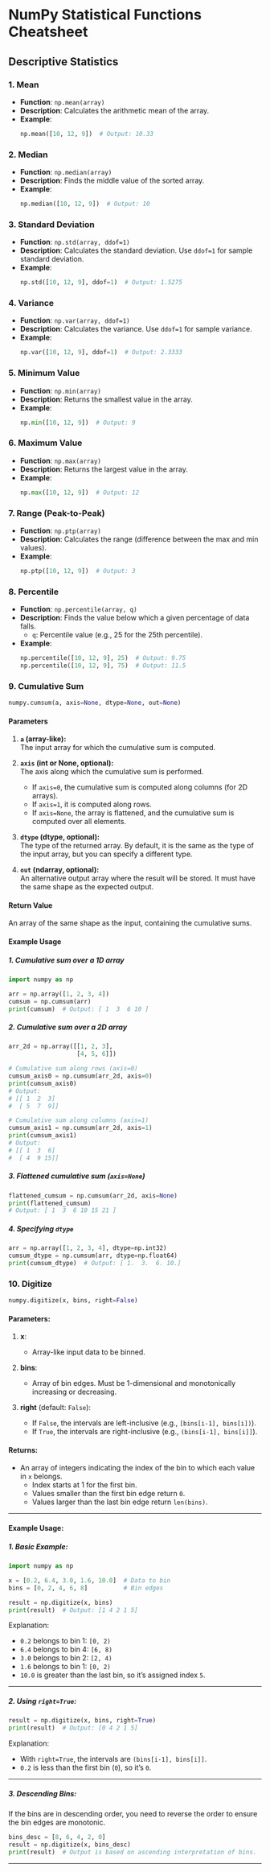 # NumPy Statistical Functions Cheatsheet

## Descriptive Statistics

### 1. Mean
- **Function**: `np.mean(array)`
- **Description**: Calculates the arithmetic mean of the array.
- **Example**:
  ```python
  np.mean([10, 12, 9])  # Output: 10.33
  ```

### 2. Median
- **Function**: `np.median(array)`
- **Description**: Finds the middle value of the sorted array.
- **Example**:
  ```python
  np.median([10, 12, 9])  # Output: 10
  ```

### 3. Standard Deviation
- **Function**: `np.std(array, ddof=1)`
- **Description**: Calculates the standard deviation. Use `ddof=1` for sample standard deviation.
- **Example**:
  ```python
  np.std([10, 12, 9], ddof=1)  # Output: 1.5275
  ```

### 4. Variance
- **Function**: `np.var(array, ddof=1)`
- **Description**: Calculates the variance. Use `ddof=1` for sample variance.
- **Example**:
  ```python
  np.var([10, 12, 9], ddof=1)  # Output: 2.3333
  ```

### 5. Minimum Value
- **Function**: `np.min(array)`
- **Description**: Returns the smallest value in the array.
- **Example**:
  ```python
  np.min([10, 12, 9])  # Output: 9
  ```

### 6. Maximum Value
- **Function**: `np.max(array)`
- **Description**: Returns the largest value in the array.
- **Example**:
  ```python
  np.max([10, 12, 9])  # Output: 12
  ```

### 7. Range (Peak-to-Peak)
- **Function**: `np.ptp(array)`
- **Description**: Calculates the range (difference between the max and min values).
- **Example**:
  ```python
  np.ptp([10, 12, 9])  # Output: 3
  ```

### 8. Percentile
- **Function**: `np.percentile(array, q)`
- **Description**: Finds the value below which a given percentage of data falls.
  - `q`: Percentile value (e.g., 25 for the 25th percentile).
- **Example**:
  ```python
  np.percentile([10, 12, 9], 25)  # Output: 9.75
  np.percentile([10, 12, 9], 75)  # Output: 11.5
  ```

### 9. Cumulative Sum
```python
numpy.cumsum(a, axis=None, dtype=None, out=None)
```

#### Parameters
1. **`a` (array-like):**  
   The input array for which the cumulative sum is computed.
   
2. **`axis` (int or None, optional):**  
   The axis along which the cumulative sum is performed.  
   - If `axis=0`, the cumulative sum is computed along columns (for 2D arrays).
   - If `axis=1`, it is computed along rows.
   - If `axis=None`, the array is flattened, and the cumulative sum is computed over all elements.

3. **`dtype` (dtype, optional):**  
   The type of the returned array. By default, it is the same as the type of the input array, but you can specify a different type.

4. **`out` (ndarray, optional):**  
   An alternative output array where the result will be stored. It must have the same shape as the expected output.

#### Return Value
An array of the same shape as the input, containing the cumulative sums.

#### Example Usage
##### 1. Cumulative sum over a 1D array
```python
import numpy as np

arr = np.array([1, 2, 3, 4])
cumsum = np.cumsum(arr)
print(cumsum)  # Output: [ 1  3  6 10 ]
```

##### 2. Cumulative sum over a 2D array
```python
arr_2d = np.array([[1, 2, 3],
                   [4, 5, 6]])

# Cumulative sum along rows (axis=0)
cumsum_axis0 = np.cumsum(arr_2d, axis=0)
print(cumsum_axis0)
# Output:
# [[ 1  2  3]
#  [ 5  7  9]]

# Cumulative sum along columns (axis=1)
cumsum_axis1 = np.cumsum(arr_2d, axis=1)
print(cumsum_axis1)
# Output:
# [[ 1  3  6]
#  [ 4  9 15]]
```

##### 3. Flattened cumulative sum (`axis=None`)
```python
flattened_cumsum = np.cumsum(arr_2d, axis=None)
print(flattened_cumsum)
# Output: [ 1  3  6 10 15 21 ]
```

##### 4. Specifying `dtype`
```python
arr = np.array([1, 2, 3, 4], dtype=np.int32)
cumsum_dtype = np.cumsum(arr, dtype=np.float64)
print(cumsum_dtype)  # Output: [ 1.  3.  6. 10.]
```


### 10. Digitize

```python
numpy.digitize(x, bins, right=False)
```

#### Parameters:

1. **x**:
   - Array-like input data to be binned.
   
2. **bins**:
   - Array of bin edges. Must be 1-dimensional and monotonically increasing or decreasing.

3. **right** (default: `False`):
   - If `False`, the intervals are left-inclusive (e.g., `[bins[i-1], bins[i])`).
   - If `True`, the intervals are right-inclusive (e.g., `(bins[i-1], bins[i]]`).

#### Returns:

- An array of integers indicating the index of the bin to which each value in `x` belongs.
  - Index starts at 1 for the first bin.
  - Values smaller than the first bin edge return `0`.
  - Values larger than the last bin edge return `len(bins)`.

---

#### Example Usage:

##### 1. Basic Example:
```python
import numpy as np

x = [0.2, 6.4, 3.0, 1.6, 10.0]  # Data to bin
bins = [0, 2, 4, 6, 8]          # Bin edges

result = np.digitize(x, bins)
print(result)  # Output: [1 4 2 1 5]
```

Explanation:
- `0.2` belongs to bin 1: `[0, 2)`
- `6.4` belongs to bin 4: `[6, 8)`
- `3.0` belongs to bin 2: `[2, 4)`
- `1.6` belongs to bin 1: `[0, 2)`
- `10.0` is greater than the last bin, so it’s assigned index `5`.

---

##### 2. Using `right=True`:
```python
result = np.digitize(x, bins, right=True)
print(result)  # Output: [0 4 2 1 5]
```

Explanation:
- With `right=True`, the intervals are `(bins[i-1], bins[i]]`.
- `0.2` is less than the first bin (`0`), so it’s `0`.

---

##### 3. Descending Bins:
If the bins are in descending order, you need to reverse the order to ensure the bin edges are monotonic.

```python
bins_desc = [8, 6, 4, 2, 0]
result = np.digitize(x, bins_desc)
print(result)  # Output is based on ascending interpretation of bins.
```

---



